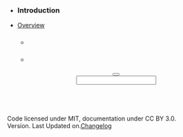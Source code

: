 <!DOCTYPE html>
<html lang="en" ng-app="tapestry" class="no-js tapestry menu__opened">
  <head>
    <meta charset="utf-8">
    <meta http-equiv="X-UA-Compatible" content="IE=edge,chrome=1">
    <title ng-bind="'Tapestry - ' + section">Tapestry</title>
    <meta name="description" content="">
    <meta name="viewport" content="width=device-width, initial-scale=1, maximum-scale=1, user-scalable=no">
    <link rel="stylesheet" href="//maxcdn.bootstrapcdn.com/bootstrap/3.3.1/css/bootstrap.min.css">
    <link rel="stylesheet" href="_assets/bower_components/font-awesome/css/font-awesome.css">
    <!--link(rel='stylesheet', href='_assets/css/app/tapestry.css')-->
    <link rel="stylesheet" href="_assets/bower_components/prism/themes/prism.css">
    <link href="http://fonts.googleapis.com/css?family=Open+Sans:300italic,400italic,600italic,700italic,400,300,600,700" rel="stylesheet">
    <!-- Your CSS File-->
    <link rel="stylesheet" href="_assets/css/main.css">
    <!-- / Your CSS File-->
    <!-- script(src='_assets/bower_components/modernizr/modernizr.js')-->
  </head>
  <body>
    <div id="wrapper">
      <nav id="sidebar-wrapper">
        <ul class="sidebar-nav">
          <li class="sidebar-brand">
            <h3>Introduction</h3>
          </li>
          <li ng-class="{active: section=='Overview'}"><a href="#!/">Overview</a>
            <div ng-repeat="style in styles">
              <ul>
                <li>
                  <h3 once-text="style.name"></h3>
                </li>
                <li ng-repeat="element in style.data" ng-class="{'active': element.slug == sectionSlug}" once-show="element.children.length"><a once-href="'#!/'+style.slug+'/'+element.slug" once-text="element.name"></a></li>
              </ul>
            </div>
          </li>
        </ul>
      </nav>
      <!-- / Menu-->
      <header ng-controller="headerController" class="nav nav-bar">
        <h3 ng-bind="section" class="tapestry__heading"></h3>
        <button ng-click="toggleMenu($event)" class="btn btn--unstyled btn--toggle"><em class="fa fa-bars"></em></button>
        <div action="" class="form-control icon-left">
          <input type="text" ng-model="selected" typeahead="pattern.url as pattern.value for pattern in globalPatterns | filter:$viewValue | limitTo:8" name="section" class="input input-inverted"><em class="fa fa-search fa-lg"></em>
        </div>
      </header>
      <!-- Content-->
      <div class="page-content-wrapper">
        <div class="container">
          <div class="row">
            <div class="columns ten twelve--tablet column--center">
              <footer class="tapestry__footer">
                <p>Code licensed under MIT, documentation under CC BY 3.0. <br>Version<span tapestry-version></span>. Last Updated on<span last-updated></span>.<a href="#!/changelog">Changelog</a></p>
              </footer>
            </div>
          </div>
        </div>
      </div>
    </div>
    <!-- jQuery-->
    <!-- script(src="http://cdnjs.cloudflare.com/ajax/libs/jquery/2.0.0/jquery.min.js")-->
    <script src="_assets/bower_components/jquery/jquery.js"></script>
    <!-- jQuery-->
    <!-- Parsers-->
    <script src="_assets/bower_components/js-yaml/js-yaml.js"></script>
    <script src="_assets/bower_components/marked/lib/marked.js"></script>
    <!-- PrismJS code highlighter-->
    <script src="_assets/bower_components/prism/prism.js"></script>
    <!-- Patterns-->
    <script src="_assets/bower_components/angular/angular.min.js"></script>
    <script src="_assets/bower_components/angular-route/angular-route.min.js"></script>
    <script src="_assets/bower_components/angular-once/once.js"></script>
    <script src="components/mural_app/controllers.js"></script>
    <script src="components/mural_app/directives.js"></script>
    <script src="components/mural_app/filters.js"></script>
    <script src="components/mural_app/services.js"></script>
    <script src="components/mural_app/app.js"></script>
    <!-- / Patterns-->
    <!-- Autocomplete-->
    <script src="_assets/bower_components/angular-bootstrap/ui-bootstrap-tpls.js"></script>
    <!-- Autocomplete-->
  </body>
</html>